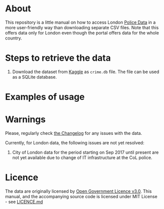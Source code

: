 # About
This repository is a little manual on how to access London [Police Data](https://data.police.uk/) in a more user-friendly way than downloading separate CSV files. Note that this offers data only for London even though the portal offers data for the whole country.

# Steps to retrieve the data

1. Download the dataset from [Kaggle](kaggle.com/jp2011/london-crime) as `crime.db` file. The file can be used as a SQLite database.


# Examples of usage


# Warnings
Please, regularly check [the Changelog](https://data.police.uk/changelog/) for any issues with the data.

Currently, for London data, the following issues are not yet resolved:
1. City of London data for the period starting on Sep 2017 until present are not yet available due to change of IT infrastructure at the CoL police.


# Licence
The data are originally licensed by [Open Government Licence v3.0](https://www.nationalarchives.gov.uk/doc/open-government-licence/version/3/). This manual, and the accompanying source code is licensed under MIT License - see [LICENCE.md](./LICENCE.md)
